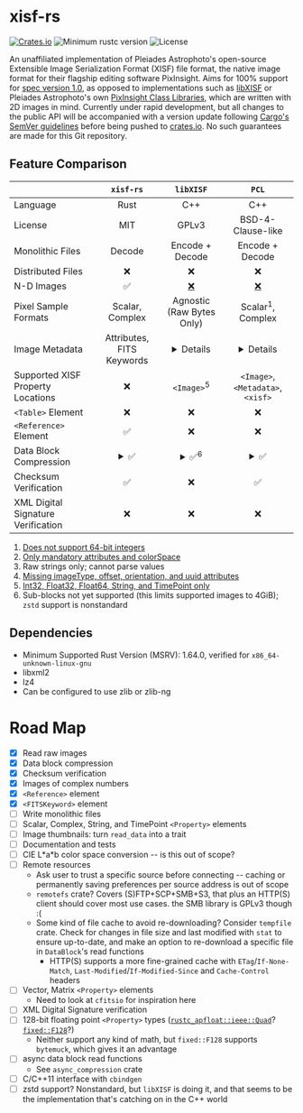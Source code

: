 # xisf-rs

[![Crates.io](https://img.shields.io/crates/v/xisf-rs)](https://crates.io/crates/xisf-rs)
![Minimum rustc version](https://img.shields.io/badge/rustc-1.64+-lightgray.svg)
![License](https://img.shields.io/crates/l/xisf-rs.svg)

An unaffiliated implementation of Pleiades Astrophoto's open-source Extensible Image Serialization Format (XISF) file format, the native image format for their flagship editing software PixInsight. Aims for 100% support for [spec version 1.0](https://pixinsight.com/doc/docs/XISF-1.0-spec/XISF-1.0-spec.html), as opposed to implementations such as [libXISF](https://gitea.nouspiro.space/nou/libXISF) or Pleiades Astrophoto's own [PixInsight Class Libraries](https://gitlab.com/pixinsight/PCL), which are written with 2D images in mind. Currently under rapid development, but all changes to the public API will be accompanied with a version update following [Cargo's SemVer guidelines](https://doc.rust-lang.org/cargo/reference/semver.html) before being pushed to [crates.io](https://crates.io/crates/xisf-rs). No such guarantees are made for this Git repository.

## Feature Comparison

&nbsp; | `xisf-rs` | `libXISF` | `PCL`
---|:---:|:---:|:---:
Language | Rust | C++ | C++
License | MIT | GPLv3 | BSD-4-Clause-like
Monolithic Files | Decode | Encode + Decode | Encode + Decode
Distributed Files | ❌ | ❌ | ❌
N-D Images | ✅ | [❌](https://gitea.nouspiro.space/nou/libXISF/src/commit/8e05a586109a634e3a43aeecc4ca693d00c2104e/libxisf.cpp#L816) | [❌](https://gitlab.com/pixinsight/PCL/-/blob/7cd5ee14f6b209cf03f5b2d1903941ea1a4c8aec/src/pcl/XISFReader.cpp#L2001)
Pixel Sample Formats | Scalar, Complex | Agnostic (Raw Bytes Only) | Scalar<sup>1</sup>, Complex
Image Metadata | Attributes, FITS Keywords | <details>Attributes<sup>2</sup>, FITS Keywords<sup>3</sup>, XISF Properties, Thumbnail, CFA, ICC Profile</details> | <details>Attributes<sup>4</sup>, FITS Keywords, XISF Properties, Thumbnail, CFA, ICC Profile, *RGB Working Space, Display Function, Resolution*</details>
Supported XISF Property Locations | ❌ | `<Image>`<sup>5</sup> | `<Image>`, `<Metadata>`, `<xisf>`
`<Table>` Element | ❌ | ❌ | ❌
`<Reference>` Element | ✅ | ❌ | ❌
Data Block Compression | <details><summary>✅</summary>`zlib`, `lz4`, `lz4hc`</details> | <details><summary>✅<sup>6</sup></summary>`zlib`, `lz4`, `lz4hc`, `zstd`</details> | <details><summary>✅</summary>`zlib`, `lz4`, `lz4hc`</details>
Checksum Verification | ✅ | ❌ | ✅
XML Digital Signature Verification | ❌ | ❌ | ❌

1. [Does not support 64-bit integers](https://gitlab.com/pixinsight/PCL/-/blob/7cd5ee14f6b209cf03f5b2d1903941ea1a4c8aec/src/pcl/XISFReader.cpp#L599)
2. [Only mandatory attributes and colorSpace](https://gitea.nouspiro.space/nou/libXISF/src/commit/8e05a586109a634e3a43aeecc4ca693d00c2104e/libxisf.cpp#L815)
3. Raw strings only; cannot parse values
4. [Missing imageType, offset, orientation, and uuid attributes](https://gitlab.com/pixinsight/PCL/-/blob/7cd5ee14f6b209cf03f5b2d1903941ea1a4c8aec/src/pcl/XISFReader.cpp#L674)
5. [Int32, Float32, Float64, String, and TimePoint only](https://gitea.nouspiro.space/nou/libXISF/src/commit/8e05a586109a634e3a43aeecc4ca693d00c2104e/variant.cpp#L379)
6. Sub-blocks not yet supported (this limits supported images to 4GiB); `zstd` support is nonstandard

## Dependencies
- Minimum Supported Rust Version (MSRV): 1.64.0, verified for `x86_64-unknown-linux-gnu`
- libxml2
- lz4 <!-- Is this dependency static or dynamic? Static links would require the BSD-2-Clause license to be distributed with binary copies, I think -->
- Can be configured to use zlib or zlib-ng

# Road Map

- [x] Read raw images
- [x] Data block compression
- [x] Checksum verification
- [x] Images of complex numbers
- [x] `<Reference>` element
- [x] `<FITSKeyword>` element
- [ ] Write monolithic files
- [ ] Scalar, Complex, String, and TimePoint `<Property>` elements
- [ ] Image thumbnails: turn `read_data` into a trait
- [ ] Documentation and tests
- [ ] CIE L\*a\*b color space conversion -- is this out of scope?
- [ ] Remote resources
  - Ask user to trust a specific source before connecting -- caching or permanently saving preferences per source address is out of scope
  - `remotefs` crate? Covers (S)FTP+SCP+SMB+S3, that plus an HTTP(S) client should cover most use cases. the SMB library is GPLv3 though :(
  - Some kind of file cache to avoid re-downloading? Consider `tempfile` crate. Check for changes in file size and last modified with `stat` to ensure up-to-date, and make an option to re-download a specific file in `DataBlock`'s read functions
    - HTTP(S) supports a more fine-grained cache with `ETag`/`If-None-Match`, `Last-Modified`/`If-Modified-Since` and `Cache-Control` headers
- [ ] Vector, Matrix `<Property>` elements
  - Need to look at `cfitsio` for inspiration here
- [ ] XML Digital Signature verification
- [ ] 128-bit floating point `<Property>` types ([`rustc_apfloat::ieee::Quad`](https://doc.rust-lang.org/stable/nightly-rustc/rustc_apfloat/ieee/type.Quad.html)? [`fixed::F128`](https://docs.rs/fixed/latest/fixed/struct.F128.html)?)
  - Neither support any kind of math, but `fixed::F128` supports `bytemuck`, which gives it an advantage
- [ ] async data block read functions
  - See `async_compression` crate
- [ ] C/C++11 interface with `cbindgen`
- [ ] zstd support? Nonstandard, but `libXISF` is doing it, and that seems to be the implementation that's catching on in the C++ world